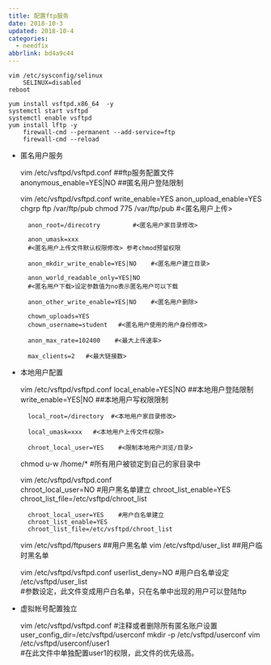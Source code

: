 ```yaml
---
title: 配置ftp服务
date: 2018-10-3
updated: 2018-10-4
categories:
  - needfix
abbrlink: bd4a9c44
---
```

    vim /etc/sysconfig/selinux
        SELINUX=disabled
    reboot

    yum install vsftpd.x86_64  -y 
    systemctl start vsftpd
    systemctl enable vsftpd
    yum install lftp -y
        firewall-cmd --permanent --add-service=ftp
        firewall-cmd --reload


* 匿名用户服务

    
    vim /etc/vsftpd/vsftpd.conf     ##ftp服务配置文件
        anonymous_enable=YES|NO		##匿名用户登陆限制


    vim /etc/vsftpd/vsftpd.conf
        write_enable=YES
        anon_upload_enable=YES
        chgrp ftp /var/ftp/pub
        chmod 775 /var/ftp/pub    #<匿名用户上传>

        anon_root=/direcotry         #<匿名用户家目录修改>

        anon_umask=xxx    
        #<匿名用户上传文件默认权限修改> 参考chmod预留权限

        anon_mkdir_write_enable=YES|NO    #<匿名用户建立目录>

        anon_world_readable_only=YES|NO 
        #<匿名用户下载>设定参数值为no表示匿名用户可以下载

        anon_other_write_enable=YES|NO	  #<匿名用户删除>

        chown_uploads=YES
        chown_username=student   #<匿名用户使用的用户身份修改>

        anon_max_rate=102400    #<最大上传速率>

        max_clients=2   #<最大链接数>


* 本地用户配置
    

    vim /etc/vsftpd/vsftpd.conf
        local_enable=YES|NO		##本地用户登陆限制
        write_enable=YES|NO		##本地用户写权限限制
        
        local_root=/directory  #<本地用户家目录修改>

        local_umask=xxx   #<本地用户上传文件权限>

        chroot_local_user=YES    #<限制本地用户浏览/目录>
    
    chmod u-w /home/*         #所有用户被锁定到自己的家目录中

    vim /etc/vsftpd/vsftpd.conf    
        chroot_local_user=NO     #用户黑名单建立
        chroot_list_enable=YES
        chroot_list_file=/etc/vsftpd/chroot_list

        chroot_local_user=YES    #用户白名单建立
        chroot_list_enable=YES
        chroot_list_file=/etc/vsftpd/chroot_list

    vim /etc/vsftpd/ftpusers		##用户黑名单
    vim /etc/vsftpd/user_list		##用户临时黑名单

    vim /etc/vsftpd/vsftpd.conf
        userlist_deny=NO                #用户白名单设定
        /etc/vsftpd/user_list			        
        #参数设定，此文件变成用户白名单，只在名单中出现的用户可以登陆ftp

* 虚拟帐号配置独立   


    vim /etc/vsftpd/vsftpd.conf
        #注释或者删除所有匿名账户设置
        user_config_dir=/etc/vsftpd/userconf
    mkdir -p /etc/vsftpd/userconf
    vim /etc/vsftpd/userconf/user1       
        #在此文件中单独配置user1的权限，此文件的优先级高。
